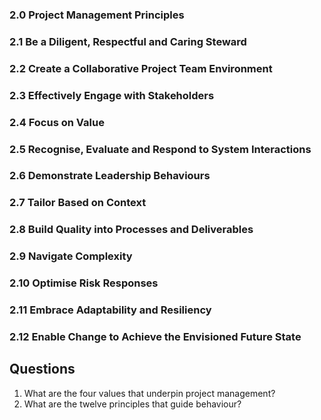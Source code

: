 ### 2.0 Project Management Principles 

### 2.1 Be a Diligent, Respectful and Caring Steward

### 2.2 Create a Collaborative Project Team Environment

### 2.3 Effectively Engage with Stakeholders

### 2.4 Focus on Value

### 2.5 Recognise, Evaluate and Respond to System Interactions

### 2.6 Demonstrate Leadership Behaviours

### 2.7 Tailor Based on Context

### 2.8 Build Quality into Processes and Deliverables

### 2.9 Navigate Complexity

### 2.10 Optimise Risk Responses

### 2.11 Embrace Adaptability and Resiliency

### 2.12 Enable Change to Achieve the Envisioned Future State

## Questions

1. What are the four values that underpin project management?
2. What are the twelve principles that guide behaviour?